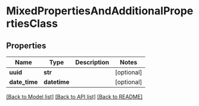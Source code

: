 # MixedPropertiesAndAdditionalPropertiesClass

## Properties
Name | Type | Description | Notes
------------ | ------------- | ------------- | -------------
**uuid** | **str** |  | [optional] 
**date_time** | **datetime** |  | [optional] 

[[Back to Model list]](../README.md#documentation-for-models) [[Back to API list]](../README.md#documentation-for-api-endpoints) [[Back to README]](../README.md)


